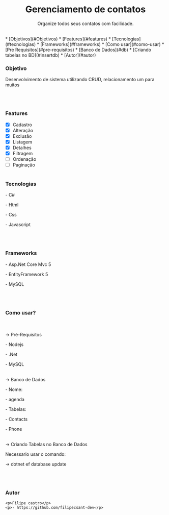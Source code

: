 <h1 align="center">Gerenciamento de contatos</h1>

<p align="center">Organize todos seus contatos com facilidade.</p>
<br />
* [Objetivos](#Objetivos)
* [Features](#features)
* [Tecnologias](#tecnologias)
* [Frameworks](#frameworks)
* [Como usar](#como-usar)
   * [Pre Requisitos](#pre-requisitos)
   * [Banco de Dados](#db)
   * [Criando tabelas no BD](#insertdb)
* [Autor](#autor)
<br />

### Objetivo
<p id="objetivo">Desenvolvimento de sistema utilizando CRUD, relacionamento um para muitos </p>
<br /><br />

### Features

- [x] Cadastro
- [x] Alteração
- [x] Exclusão
- [x] Listagem 
- [x] Detalhes
- [x] Filtragem
- [ ] Ordenação
- [ ] Paginação
<br /><br />

### Tecnologias
<p id="tecnologias">
  <p>- C#</p>
  <p>- Html</p>
  <p>- Css</p>
  <p>- Javascript</p>
</p>
<br /><br />

### Frameworks
<p id="frameworks">
  <p>- Asp.Net Core Mvc 5</p>
  <p>- EntityFramework 5</p>
  <p>- MySQL</p>
</p>
<br /><br />

### Como usar?
<div id="como-usar">
<br /><br />
  
  <div id="pre-requisitos">
     -> Pré-Requisitos
    <br />
     <p>- Nodejs</p>
     <p>- .Net</p>
     <p>- MySQL</p>
  </div>
  <br />
  
  <div id="db">
   -> Banco de Dados
    <br />
    <p>- Nome:</p>
     <p>- agenda</p>
   <p>- Tabelas:</p>
    <p> - Contacts</p>
     <p>- Phone</p>
  </div>
  <br />
  
  <div id="insertdb">
   -> Criando Tabelas no Banco de Dados
    <br />
    <p>Necessario usar o comando:</p>
   <p> -> dotnet ef database update</p>
  </div>
  <br /><br />
  
</div>

### Autor
<div id="autor">
   
    <p>Filipe castro</p>
    <p>- https://github.com/filipecsant-dev</p>
  </div>

